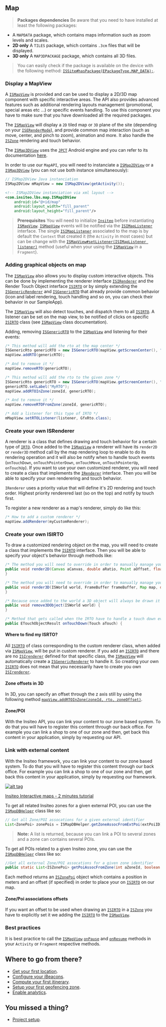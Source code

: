 ## Map

> **Packages dependencies** Be aware that you need to have installed at least the following packages:
- A `MAPDATA` package, which contains maps information such as zoom levels and scales.
- **2D only** A `TILES` package, which contains <code>.3cm</code> files that will be displayed.
- **3D only** A `MAP3DPACKAGE` package, which contains all 3D files.

> You can easily check if the package is available on the device with the following method: <a href="http://dev.insiteo.com/api/doc/android/3.4/reference/com/insiteo/lbs/common/auth/entities/ISSite.html#hasPackage(com.insiteo.lbs.common.init.ISEPackageType)" target="_blank">`ISSite#hasPackage(EPackageType.MAP_DATA);`</a>.


### Display a MapView

A <a href="http://dev.insiteo.com/api/doc/android/3.4/reference/com/insiteo/lbs/map/ISMapView.html" target="_blank">`ISMapView`</a> is provided and can be used to display a 2D/3D map component with specific interactive areas. The API also provides advanced features such as additional rendering layouts management (promotional, special areas etc &#8230;) or specific events handling. To use this component you have to make sure that you have downloaded all the required packages. 
		
The <a href="http://dev.insiteo.com/api/doc/android/3.4/reference/com/insiteo/lbs/map/ISMapView.html" target="_blank">`ISMapView`</a> will display a `2D` tiled map or `3D` plane of the site (depending on your <a href="http://dev.insiteo.com/api/doc/android/3.4/reference/com/insiteo/lbs/map/render/ISERenderMode.html" target="_blank">`ISERenderMode`</a>), and provide common map interaction (such as move, center, and pinch to zoom), animation and more. It also handle the <a href="http://dev.insiteo.com/api/doc/android/3.4/reference/com/insiteo/lbs/map/entities/ISZone.html" target="_blank">`ISZone`</a> rendering and touch behavior.
	
The <a href="http://dev.insiteo.com/api/doc/android/3.4/reference/com/insiteo/lbs/map/ISMap3DView.html" target="_blank">`ISMap3DView`</a> uses the <a href="http://www.jpct.net/jpct-ae/index.html" target="_blank">`JPCT`</a> Android engine and you can refer to its documentation <a href="http://www.jpct.net/jpct-ae/doc/" target="_blank">here</a>.


In order to use our `MapAPI`, you will need to instanciate a <a href="http://dev.insiteo.com/api/doc/android/3.4/reference/com/insiteo/lbs/map/ISMap2DView.html" target="_blank">`ISMap2DView`</a> or a <a href="http://dev.insiteo.com/api/doc/android/3.4/reference/com/insiteo/lbs/map/ISMap3DView.html" target="_blank">`ISMap3DView`</a> (you can not use both instance simultaneously):

```java
// ISMap2DView Java instanciation
ISMap2DView mMapView = new ISMap2DView(getActivity()); 
```

```xml
<!-- ISMap2DView instanciation via xml layout -->
<com.insiteo.lbs.map.ISMap2DView
    android:id="@+id/map"
    android:layout_width="fill_parent"
    android:layout_height="fill_parent"/>
```

> **Prerequisites** You will need to initialize <a href="http://dev.insiteo.com/api/doc/android/3.4/reference/com/insiteo/lbs/common/init/Insiteo.html" target="_blank">`Insiteo`</a> before instantiating <a href="http://dev.insiteo.com/api/doc/android/3.4/reference/com/insiteo/lbs/map/ISMapView.html" target="_blank">`ISMapView`</a>. <a href="http://dev.insiteo.com/api/doc/android/3.4/reference/com/insiteo/lbs/map/ISMapView.html" target="_blank">`ISMapView`</a> events will be notified via the <a href="http://dev.insiteo.com/api/doc/android/3.4/reference/com/insiteo/lbs/map/ISIMapListener.html" target="_blank">`ISIMapListener`</a> interface. The single <a href="http://dev.insiteo.com/api/doc/android/3.4/reference/com/insiteo/lbs/map/ISIMapListener.html" target="_blank">`ISIMapListener`</a> associated to the map is by default the `Context` that created it (the `Activity` in most cases) but can be change with the <a href="http://dev.insiteo.com/api/doc/android/3.4/reference/com/insiteo/lbs/map/ISMapView.html#setListener(com.insiteo.lbs.map.ISIMapListener)" target="_blank">`ISMapView#setListener(ISIMapListener listener)`</a> method (useful when your using the <a href="http://dev.insiteo.com/api/doc/android/3.4/reference/com/insiteo/lbs/map/ISMapView.html" target="_blank">`ISMapView`</a> in a `Fragment`).

### Adding graphical objects on map

The <a href="http://dev.insiteo.com/api/doc/android/3.4/reference/com/insiteo/lbs/map/ISMapView.html" target="_blank">`ISMapView`</a> also allows you to display custom interactive objects. This can be done by implementing the renderer interface <a href="http://dev.insiteo.com/api/doc/android/3.4/reference/com/insiteo/lbs/map/render/ISIRenderer.html" target="_blank">`ISIRenderer`</a> and the Render Touch Object interface <a href="http://dev.insiteo.com/api/doc/android/3.4/reference/com/insiteo/lbs/map/render/ISIRTO.html" target="_blank">`ISIRTO`</a> or by simply extending the <a href="http://dev.insiteo.com/api/doc/android/3.4/reference/com/insiteo/lbs/map/render/ISGenericRenderer.html" target="_blank">`ISGenericRenderer`</a> and <a href="http://dev.insiteo.com/api/doc/android/3.4/reference/com/insiteo/lbs/map/render/ISGenericRTO.html" target="_blank">`ISGenericRTO`</a> that already provide common behavior (icon and label rendering, touch handling and so on, you can check their behavior in our SampleApp).

The <a href="http://dev.insiteo.com/api/doc/android/3.4/reference/com/insiteo/lbs/map/ISMapView.html" target="_blank">`ISMapView`</a> will also detect touches, and dispatch them to all <a href="http://dev.insiteo.com/api/doc/android/3.4/reference/com/insiteo/lbs/map/render/ISIRTO.html" target="_blank">`ISIRTO`</a>. A listener can be set on the map view, to be notified of clicks on specific <a href="http://dev.insiteo.com/api/doc/android/3.4/reference/com/insiteo/lbs/map/render/ISIRTO.html" target="_blank">`ISIRTO`</a> class (see <a href="http://dev.insiteo.com/api/doc/android/3.4/reference/com/insiteo/lbs/map/ISMapView.html" target="_blank">`ISMapView`</a> class documentation).


Adding, removing <a href="http://api.insiteo.com/apidocs/android/v3.3/reference/com/insiteo/lbs/map/render/ISGenericRTO.html" target="_blank">`ISGenericRTO`</a> to the <a href="http://dev.insiteo.com/api/doc/android/3.4/reference/com/insiteo/lbs/map/ISMapView.html" target="_blank">`ISMapView`</a> and listening for their events:

```java
/* This method will add the rto at the map center */
ISGenericRto genericRTO = new ISGenericRTO(mapView.getScreenCenter(), "MyRTO");
mapView.addRTO(genericRTO);

/* And to remove it */
mapView.removeRTO(genericRTO);

/* This method will add the rto to the given zone */
ISGenericRto genericRTO = new ISGenericRTO(mapView.getScreenCenter(), "MyRTO");
genericRTO.setLabel("MyRTO");
mapView.addRTOInZone(zoneId, genericRTO);

/* And to remove it */
mapView.removeRTOFromZone(zoneId, genericRTO);

/* Add a listener for this type of IRTO */
mMapView.setRTOListener(listener, GfxRto.class);
```

### Create your own ISRenderer

A renderer is a class that defines drawing and touch behavior for a certain type of <a href="http://api.insiteo.com/apidocs/android/v3.3/reference/com/insiteo/lbs/common/rendertouch/IRTO.html" target="_blank">`IRTO`</a>. Once added to the <a href="http://dev.insiteo.com/api/doc/android/3.4/reference/com/insiteo/lbs/map/ISMapView.html" target="_blank">`ISMapView`</a> a renderer will have its `render2D` or `render3D` method call by the map rendering loop to enable to do its rendering operation and it will also be notify when to handle touch events (`onTouchDown`, `onTouchPointerDown`, `onTouchMove`, `onTouchPointerUp`, `onTouchUp`). If you want to use your own customized renderer, you will need to create a class that implements the <a href="http://api.insiteo.com/apidocs/android/v3.3/reference/com/insiteo/lbs/common/rendertouch/IRenderer.html" target="_blank">`IRenderer`</a> interface. Then you will be able to specify your own renderering and touch behavior. 

`IRenderer` uses a priority value that will define it's 2D rendering and touch order. Highest priority renderered last (so on the top) and notify by touch first.

To register a new renderer as a map's renderer, simply do like this:

```java
/* How to add a custom renderer */
mapView.addRenderer(myCustomRenderer);
```

### Create your own ISIRTO

To draw a customized rendering object on the map, you will need to create a class that implements the <a href="http://dev.insiteo.com/api/doc/android/3.4/reference/com/insiteo/lbs/common/rendertouch/ISIRTO.html" target="_blank">`ISIRTO`</a> interface. Then you will be able to specify your object's behavior through methods like:

```java
/* The method you will need to override in order to manually manage your object 2D rendering */
public void render2D(Canvas aCanvas, double aRatio, Point aOffset, float aAngle) {
}

/* The method you will need to override in order to manually manage your object 3D rendering */
public void render3D(ISWorld world, FrameBuffer frameBuffer, Map map, double ratio, float angle) {
}

/* Because once added to the world a 3D object will always be drawn it is up to you to remove the object from the world when required */
public void remove3DObject(ISWorld world) {
}

/* Method that gets called when the IRTO have to handle a touch down event */
public ETouchObjectResult onTouchDown(Touch aTouch) {
```

#### Where to find my ISRTO?

All <a href="http://dev.insiteo.com/api/doc/android/3.4/reference/com/insiteo/lbs/map/render/ISIRTO.html" target="_blank">`ISIRTO`</a> of class corresponding to the custom renderer class, when added via <a href="http://dev.insiteo.com/api/doc/android/3.4/reference/com/insiteo/lbs/map/ISMapView.html" target="_blank">`ISMapView`</a>, will be put in custom renderer. If you add an <a href="http://dev.insiteo.com/api/doc/android/3.4/reference/com/insiteo/lbs/common/rendertouch/ISIRTO.html" target="_blank">`ISIRTO`</a> and there are no <a href="http://dev.insiteo.com/api/doc/android/3.4/reference/com/insiteo/lbs/map/render/ISIRenderer.html" target="_blank">`ISIrenderer`</a> defined for that specific class, the <a href="http://dev.insiteo.com/api/doc/android/3.4/reference/com/insiteo/lbs/map/ISMapView.html" target="_blank">`ISMapView`</a> will automatically create a <a href="http://dev.insiteo.com/api/doc/android/3.4/reference/com/insiteo/lbs/map/render/ISGenericRenderer.html" target="_blank">`ISGenericRenderer`</a> to handle it. So creating your own <a href="http://dev.insiteo.com/api/doc/android/3.4/reference/com/insiteo/lbs/common/rendertouch/ISIRTO.html" target="_blank">`ISIRTO`</a> does not mean that you necessarily have to create you own <a href="http://dev.insiteo.com/api/doc/android/3.4/reference/com/insiteo/lbs/map/render/ISIRenderer.html" target="_blank">`ISIrenderer`</a>.

#### Zone offsets in 3D

In 3D, you can specify an offset through the z axis still by using the following method <a href="http://dev.insiteo.com/api/doc/android/3.4/reference/com/insiteo/lbs/map/ISMapView.html#addRTOInZone(int, com.insiteo.lbs.map.render.ISIRTO, SimpleVector)" target="_blank">`mapView.addRTOInZone(zoneId, rto, zoneOffset)`</a>.

#### Zone/POI

With the Insiteo API, you can link your content to our zone based system. To do that you will have to register this content through our back office. For example you can link a shop to one of our zone and then, get back this content in your application, simply by requesting our API.

### Link with external content

With the Insiteo framework, you can link your content to our zone based system. To do that you will have to register this content through our back office. For example you can link a shop to one of our zone and then, get back this content in your application, simply by requesting our framework.

<a href="https://www.youtube.com/watch?v=CLvNfQuzyUw" target="_blank">![alt tag](http://img.youtube.com/vi/CLvNfQuzyUw/0.jpg)</a>

<a href="https://www.youtube.com/watch?v=CLvNfQuzyUw" target="_blank">Insiteo Interactive maps - 2 minutes tutorial</a>

To get all related Insiteo zones for a given external POI, you can use the <a href="http://dev.insiteo.com/api/doc/android/3.4/reference/com/insiteo/lbs/map/database/ISMapDBHelper.html" target="_blank">`ISMapDBHelper`</a> class like so:

```java
// Get all Zone/POI assocations for a given external identifier
List<ZonePoi> zonePois = ISMapDBHelper.getZoneAssocFromExtPoi(extPoiID);
```

> **Note:** A list is returned, because you can link a POI to several zones and a zone can contains several POIs.


To get all POIs related to a given Insiteo zone, you can use the <a href="http://dev.insiteo.com/api/doc/android/3.4/reference/com/insiteo/lbs/map/database/ISMapDBHelper.html" target="_blank">`ISMapDBHelper`</a> class like so:

```java
//Get all external Zone/POI assocations for a given zone identifier
public static List<ISZonePoi> getPoiAssocFromZone(int aZoneId, boolean aExternal);
```

Each method returns an <a href="http://dev.insiteo.com/api/doc/android/3.4/reference/com/insiteo/lbs/map/entities/ISZonePoi.html" target="_blank">`ISZonePoi`</a> object which contains a position in meters and an offset (if specified) in order to place your on <a href="http://dev.insiteo.com/api/doc/android/3.4/reference/com/insiteo/lbs/map/render/ISIRTO.html" target="_blank">`ISIRTO`</a> on our map.

#### Zone/Poi associations offsets

If you want an offset to be used when drawing an <a href="http://dev.insiteo.com/api/doc/android/3.4/reference/com/insiteo/lbs/map/render/ISIRTO.html" target="_blank">`ISIRTO`</a> in a <a href="http://dev.insiteo.com/api/doc/android/3.4/reference/com/insiteo/lbs/map/entities/ISZone.html" target="_blank">`ISZone`</a> you have to explicitly set it we adding the <a href="http://dev.insiteo.com/api/doc/android/3.4/reference/com/insiteo/lbs/map/render/ISIRTO.html" target="_blank">`ISIRTO`</a> to the <a href="http://dev.insiteo.com/api/doc/android/3.4/reference/com/insiteo/lbs/map/ISMapView.html" target="_blank">`ISMapView`</a>.


### Best practices

It is best practice to call the <a href="http://dev.insiteo.com/api/doc/android/3.4/reference/com/insiteo/lbs/map/ISMapView.html" target="_blank">`ISMapView`</a> <a href="http://dev.insiteo.com/api/doc/android/3.4/reference/com/insiteo/lbs/map/ISMapView.html#onPause()" target="_blank">`onPause`</a> and <a href="http://dev.insiteo.com/api/doc/android/3.4/reference/com/insiteo/lbs/map/ISMapView.html#onResume()" target="_blank">`onResume`</a> methods in your `Activity` or `Fragment` respective methods.

## Where to go from there?

- [Get your first location](location.md).
- [Configure your iBeacons](beacon.md).
- [Compute your first itinerary](itinerary.md).
- [Setup your first geofencing zone](geofence.md).
- [Enable analytics](analytics.md).

## You missed a thing?

- [Project setup](../README.md).
